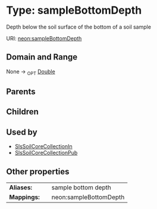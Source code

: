 
# Type: sampleBottomDepth


Depth below the soil surface of the bottom of a soil sample

URI: [neon:sampleBottomDepth](https://data.neonscience.org/sampleBottomDepth)


## Domain and Range

None ->  <sub>OPT</sub> [Double](types/Double.md)

## Parents


## Children


## Used by

 * [SlsSoilCoreCollectionIn](SlsSoilCoreCollectionIn.md)
 * [SlsSoilCoreCollectionPub](SlsSoilCoreCollectionPub.md)

## Other properties

|  |  |  |
| --- | --- | --- |
| **Aliases:** | | sample bottom depth |
| **Mappings:** | | neon:sampleBottomDepth |

